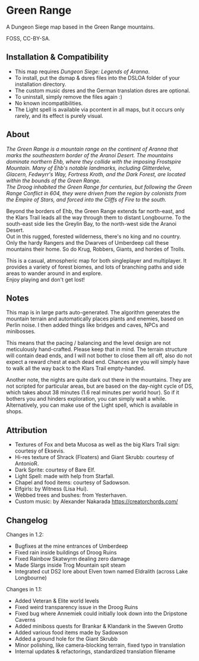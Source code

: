 # Green Range
A Dungeon Siege map based in the Green Range mountains.

FOSS, CC-BY-SA.

## Installation & Compatibility
- This map requires _Dungeon Siege: Legends of Aranna_.
- To install, put the dsmap & dsres files into the DSLOA folder of your installation directory.
- The custom music dsres and the German translation dsres are optional.
- To uninstall, simply remove the files again :)
- No known incompatibilities.
- The Light spell is available via pcontent in all maps, but it occurs only rarely, and its effect is purely visual.

## About
_The Green Range is a mountain range on the continent of Aranna that marks the southeastern border of the Aranoi Desert.
The mountains dominate northern Ehb, where they collide with the imposing Frostspire Mountain.
Many of Ehb's notable landmarks, including Glitterdelve, Glacern, Fedwyrr's Way, Fortress Kroth, and the Dark Forest,
are located within the bounds of the Green Range.\
The Droog inhabited the Green Range for centuries, but following the Green Range Conflict in 604,
they were driven from the region by colonists from the Empire of Stars, and forced into the Cliffs of Fire to the south._

Beyond the borders of Ehb, the Green Range extends far north-east,
and the Klars Trail leads all the way through them to distant Longbourne.
To the south-east side lies the Greylin Bay, to the north-west side the Aranoi Desert.\
Out in this rugged, forested wilderness, there's no king and no country.
Only the hardy Rangers and the Dwarves of Umberdeep call these mountains their home.
So do Krug, Robbers, Giants, and hordes of Trolls.

This is a casual, atmospheric map for both singleplayer and multiplayer.
It provides a variety of forest biomes, and lots of branching paths and side areas to wander around in and explore.\
Enjoy playing and don't get lost!

## Notes
This map is in large parts auto-generated.
The algorithm generates the mountain terrain and automatically places plants and enemies,
based on Perlin noise. I then added things like bridges and caves, NPCs and minibosses.

This means that the pacing / balancing and the level design are not meticulously hand-crafted.
Please keep that in mind.
The terrain structure will contain dead ends, and I will not bother to close them all off,
also do not expect a reward chest at each dead end.
Chances are you will simply have to walk all the way back to the Klars Trail empty-handed.

Another note, the nights are quite dark out there in the mountains.
They are not scripted for particular areas, but are based on the day-night cycle of DS,
which takes about 38 minutes (1.6 real minutes per world hour).
So if it bothers you and hinders exploration, you can simply wait a while.\
Alternatively, you can make use of the Light spell, which is available in shops.

## Attribution
- Textures of Fox and beta Mucosa as well as the big Klars Trail sign: courtesy of Eksevis.
- Hi-res texture of Shrack (Floaters) and Giant Skrubb: courtesy of AntonioR.
- Dark Sprite: courtesy of Bare Elf.
- Light Spell: made with help from Starfall.
- Chapel and food items: courtesy of Sadowson.
- Elfgirls: by Witness (Lisa Hui).
- Webbed trees and bushes: from Yesterhaven.
- Custom music: by Alexander Nakarada https://creatorchords.com/

## Changelog
Changes in 1.2:
- Bugfixes at the mine entrances of Umberdeep
- Fixed rain inside buildings of Droog Ruins
- Fixed Rainbow Skatwyrm dealing zero damage
- Made Slargs inside Trog Mountain spit steam
- Integrated cut DS2 lore about Elven town named Eldralith (across Lake Longbourne)

Changes in 1.1:
- Added Veteran & Elite world levels
- Fixed weird transparency issue in the Droog Ruins
- Fixed bug where Annemiek could initially look down into the Dripstone Caverns
- Added miniboss quests for Brankar & Klandank in the Sweven Grotto
- Added various food items made by Sadowson
- Added a ground hole for the Giant Skrubb
- Minor polishing, like camera-blocking terrain, fixed typo in translation
- Internal updates & refactorings, standardized translation filename
